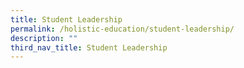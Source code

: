 ```yaml
---
title: Student Leadership
permalink: /holistic-education/student-leadership/
description: ""
third_nav_title: Student Leadership
---
```


